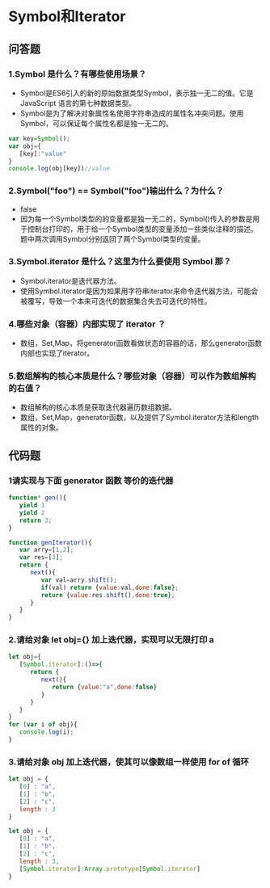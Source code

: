 # Symbol和Iterator

## 问答题

### 1.Symbol 是什么？有哪些使用场景？

- Symbol是ES6引入的新的原始数据类型Symbol，表示独一无二的值。它是 JavaScript 语言的第七种数据类型。
- Symbol是为了解决对象属性名使用字符串造成的属性名冲突问题。使用Symbol，可以保证每个属性名都是独一无二的。

```js
var key=Symbol();
var obj={
   [key]:"value"
}
console.log(obj[key])//value
```

### 2.Symbol("foo") == Symbol("foo")输出什么？为什么？

- false
- 因为每一个Symbol类型的的变量都是独一无二的，Symbol()传入的参数是用于控制台打印的，用于给一个Symbol类型的变量添加一些类似注释的描述。题中两次调用Symbol分别返回了两个Symbol类型的变量。

### 3.Symbol.iterator 是什么？这里为什么要使用 Symbol 那？

- Symbol.iterator是迭代器方法。
- 使用Symbol.iterator是因为如果用字符串iterator来命令迭代器方法，可能会被覆写，导致一个本来可迭代的数据集合失去可迭代的特性。

### 4.哪些对象（容器）内部实现了 iterator ？

- 数组，Set,Map，将generator函数看做状态的容器的话，那么generator函数内部也实现了iterator。

### 5.数组解构的核心本质是什么？哪些对象（容器）可以作为数组解构的右值？

- 数组解构的核心本质是获取迭代器遍历数组数据。
- 数组，Set,Map，generator函数，以及提供了Symbol.iterator方法和length属性的对象。

## 代码题

### 1请实现与下面 generator 函数 等价的迭代器

```js
function* gen(){
   yield 1
   yield 2
   return 3;
}
```

```js
function genIterator(){
   var arry=[1,2];
   var res=[3];
   return {
      next(){
         var val=arry.shift();
         if(val) return {value:val,done:false};
         return {value:res.shift(),done:true};
      }
   }
}
```

### 2.请给对象 let obj={} 加上迭代器，实现可以无限打印 a

```js
let obj={
   [Symbol.iterator]:()=>{
      return {
         next(){
            return {value:"a",done:false}
         }
      }
   }
}
for (var i of obj){
   console.log(i);
}
```

### 3.请给对象 obj 加上迭代器，使其可以像数组一样使用 for of 循环

```js
let obj = {
   [0] : "a",
   [1] : "b",
   [2] : "c",
   length : 3
}
```

```js
let obj = {
   [0] : "a",
   [1] : "b",
   [2] : "c",
   length : 3,
   [Symbol.iterator]:Array.prototype[Symbol.iterator]
}
```
